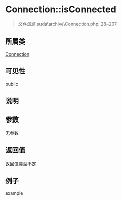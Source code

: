# Connection::isConnected

> *文件信息* suda\archive\Connection.php: 28~207
## 所属类 

[Connection](../Connection.md)

## 可见性

  public  
## 说明



## 参数

无参数

## 返回值
返回值类型不定

## 例子

example